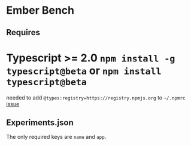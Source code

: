 # Ember Bench

## Requires
# Typescript >= 2.0 `npm install -g typescript@beta` or `npm install typescript@beta`

needed to add
`@types:registry=https://registry.npmjs.org` to `~/.npmrc` [issue](https://github.com/DefinitelyTyped/DefinitelyTyped/issues/10508)

## Experiments.json

The only required keys are `name` and `app`.